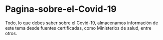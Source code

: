 # Pagina-sobre-el-Covid-19
Todo, lo que debes saber sobre el Covid-19, almacenamos información de este tema desde fuentes certificadas, como Ministerios de salud, entre otros.
